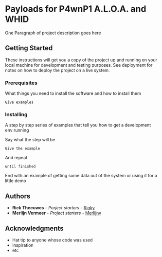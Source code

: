 # Payloads for P4wnP1 A.L.O.A. and WHID

One Paragraph of project description goes here

## Getting Started

These instructions will get you a copy of the project up and running on your local machine for development and testing purposes. See deployment for notes on how to deploy the project on a live system.

### Prerequisites

What things you need to install the software and how to install them

```
Give examples
```

### Installing

A step by step series of examples that tell you how to get a development env running

Say what the step will be

```
Give the example
```

And repeat

```
until finished
```

End with an example of getting some data out of the system or using it for a little demo

## Authors

* **Rick Theeuwes** - *Porject starters* - [Riqky](https://github.com/Riqky)
* **Merlijn Vermeer** - *Project starters* - [Merlijnv](https://github.com/Merlijnv)

## Acknowledgments

* Hat tip to anyone whose code was used
* Inspiration
* etc
